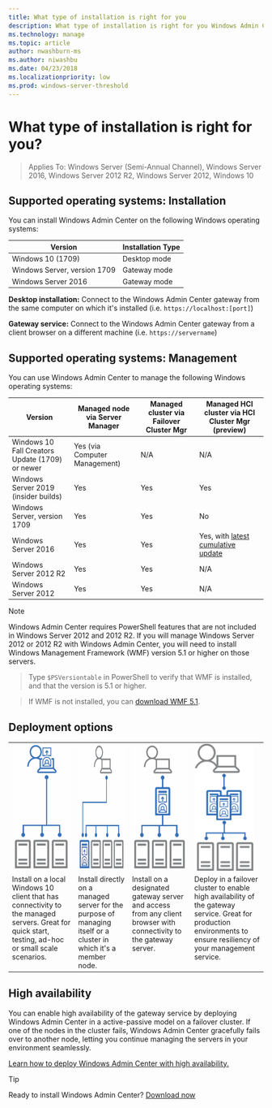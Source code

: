 ```yaml
---
title: What type of installation is right for you
description: What type of installation is right for you Windows Admin Center (Project Honolulu). Install on a failover cluster for high availability and resiliency.
ms.technology: manage
ms.topic: article
author: nwashburn-ms
ms.author: niwashbu
ms.date: 04/23/2018
ms.localizationpriority: low
ms.prod: windows-server-threshold
---
```


# What type of installation is right for you?

>Applies To: Windows Server (Semi-Annual Channel), Windows Server 2016, Windows Server 2012 R2, Windows Server 2012, Windows 10

## Supported operating systems: Installation

You can install Windows Admin Center on the following Windows operating systems:

| **Version** | **Installation Type** |
|-------------|-----------------------|
|Windows 10 (1709) | Desktop mode |
|Windows Server, version 1709 | Gateway mode |
|Windows Server 2016 | Gateway mode |

**Desktop installation:** Connect to the Windows Admin Center gateway from the same computer on which it's installed (i.e. `https://localhost:[port]`)

**Gateway service:** Connect to the Windows Admin Center gateway from a client browser on a different machine (i.e. `https://servername`) 

## Supported operating systems: Management

You can use Windows Admin Center to manage the following Windows operating systems:

| **Version** | **Managed node** via Server Manager | **Managed cluster** via Failover Cluster Mgr | **Managed HCI cluster** via HCI Cluster Mgr (preview)|
|-------------------------|---------------|-----|------------------------|
| Windows 10 Fall Creators Update (1709) or newer | Yes (via Computer Management) | N/A | N/A |
| Windows Server 2019 (insider builds) | Yes | Yes | Yes |
| Windows Server, version 1709 | Yes | Yes | No |
| Windows Server 2016 | Yes | Yes | Yes, with [latest cumulative update](../use/manage-hyper-converged.md#prepare-your-windows-server-2016-cluster-for-windows-admin-center) |
| Windows Server 2012 R2 | Yes | Yes | N/A |
| Windows Server 2012 | Yes | Yes | N/A |

> [!NOTE]
> Windows Admin Center requires PowerShell features that are not included in Windows Server 2012 and 2012 R2. If you will manage Windows Server 2012 or 2012 R2 with Windows Admin Center, you will need to install Windows Management Framework (WMF) version 5.1 or higher on those servers.

>Type `$PSVersiontable` in PowerShell to verify that WMF is installed,
and that the version is 5.1 or higher. 

>If WMF is not installed, you can [download WMF 5.1](https://www.microsoft.com/en-us/download/details.aspx?id=54616).

## Deployment options

<table>
    <tr>
        <td style="vertical-align: top; align: center">
            <img src="../media/deployment-options-1.png" height="250" alt="Diagram of Windows 10 desktop installation"> 
        </td>
        <td style="vertical-align: top; align: center">
            <img src="../media/deployment-options-3.png" height="250" alt="Diagram of managed server installation"> 
        </td>
        <td style="vertical-align: top; align: center">
            <img src="../media/deployment-options-2.png" height="250" alt="Diagram of designated gateway server installation"> 
        </td>
        <td style="vertical-align: top; align: center">
            <img src="../media/deployment-options-4.png" height="250" alt="Diagram of high availability deployment"> 
        </td>
    </tr>
    <tr>
        <td style="vertical-align: top;">
Install on a local Windows 10 client that has connectivity to the managed servers.  Great for quick start, testing, ad-hoc or small scale scenarios.
        </td>
        <td style="vertical-align: top;">
Install directly on a managed server for the purpose of managing itself or a cluster in which it's a member node.
        </td>
        <td style="vertical-align: top;">
Install on a designated gateway server and access from any client browser with connectivity to the gateway server.
        </td>
        <td style="vertical-align: top;">
Deploy in a failover cluster to enable high availability of the gateway service. Great for production environments to ensure resiliency of your management service.
        </td>
    </tr>
</table>

## High availability
You can enable high availability of the gateway service by deploying Windows Admin Center in a active-passive model on a failover cluster. If one of the nodes in the cluster fails, Windows Admin Center gracefully fails over to another node, letting you continue managing the servers in your environment seamlessly.

[Learn how to deploy Windows Admin Center with high availability.](../deploy/high-availability.md)

> [!Tip]
> Ready to install Windows Admin Center? [Download now](https://aka.ms/WACDownload)